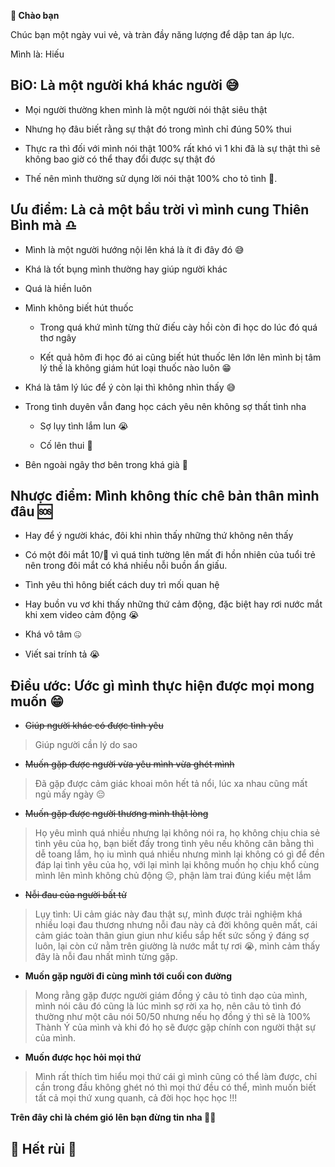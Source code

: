 **👋 Chào bạn**

Chúc bạn một ngày vui vẻ, và tràn đầy năng lượng để dập tan áp lực.

Mình là: Hiếu

BiO: Là một người khá khác người 😅
----
- Mọi người thường khen mình là một người nói thật siêu thật

- Nhưng họ đâu biết rằng sự thật đó trong mình chỉ đúng 50% thui

- Thực ra thì đối với mình nói thật 100% rất khó vì 1 khi đã là sự thật thì sẽ không bao giờ có thể thay đổi được sự thật đó

- Thế nên mình thường sử dụng lời nói thật 100% cho tỏ tình 🥰.

Ưu điểm: Là cả một bầu trời vì mình cung **Thiên Bình** mà ♎
----
+ Mình là một người hướng nội lên khá là ít đi đây đó 😅

+ Khá là tốt bụng mình thường hay giúp người khác

+ Quá là hiền luôn

+ Mình không biết hút thuốc

  + Trong quá khứ mình từng thử điếu cày hồi còn đi học do lúc đó quá thơ ngây
  
  + Kết quả hôm đi học đó ai cũng biết hút thuốc lên lớn lên mình bị tâm lý thế là không giám hút loại thuốc nào luôn 😁

+ Khá là tâm lý lúc để ý còn lại thì không nhìn thấy 😅

+ Trong tình duyên vẫn đang học cách yêu nên không sợ thất tình nha

  + Sợ lụy tình lắm lun 😭

  + Cố lên thui 🥰

+ Bên ngoài ngây thơ bên trong khá già 🤔

Nhược điểm: Mình không thíc chê bản thân mình đâu 🆘
----
- Hay để ý người khác, đôi khi nhìn thấy những thứ không nên thấy

- Có một đôi mắt 10/💯 vì quá tinh tường lên mất đi hồn nhiên của tuổi trẻ nên trong đôi mắt có khá nhiều nỗi buồn ẩn giấu.

- Tình yêu thì hông biết cách duy trì mối quan hệ

- Hay buồn vu vơ khi thấy những thứ cảm động, đặc biệt hay rơi nước mắt khi xem video cảm động 😭

- Khá vô tâm 🤐

- Viết sai trính tả 😭

Điều ước: Ước gì mình thực hiện được mọi mong muốn 😁
----
+ ~~Giúp người khác có được tình yêu~~
> Giúp người cần lý do sao

+ ~~Muốn gặp được người vừa yêu mình vừa ghét mình~~
> Đã gặp được cảm giác khoai môn hết tả nổi, lúc xa nhau cũng mất ngủ mấy ngày 😔

+ ~~Muốn gặp được người thương mình thật lòng~~
> Họ yêu mình quá nhiều nhưng lại không nói ra, họ không chịu chia sẻ tình yêu của họ, bạn biết đấy trong tình yêu nếu không cân bằng thì dễ toang lắm, họ iu mình quá nhiều nhưng mình lại không có gì để đền đáp lại tình yêu của họ, với lại mình lại không muốn họ chịu khổ cùng mình lên mình không chủ động 😔, phận làm trai đúng kiểu mệt lắm 

+ ~~Nỗi đau của người bất tử~~
> Lụy tình: Ui cảm giác này đau thật sự, mình được trải nghiệm khá nhiều loại đau thương nhưng nỗi đau này cả đời không quên mất, cái cảm giác toàn thân giun giun như kiểu sắp hết sức sống ý đáng sợ luôn, lại còn cứ nằm trên giường là nước mắt tự rơi 😭, mình cảm thấy đây là nỗi đau nhất mình từng gặp.

+ **Muốn gặp người đi cùng mình tới cuối con đường**
> Mong rằng gặp được người giám đồng ý câu tỏ tình dạo của mình, mình nói câu đó cũng là lúc mình sợ rời xa họ, nên câu tỏ tình đó thường như một câu nói 50/50 nhưng nếu họ đồng ý thì sẽ là 100% Thành Ý của mình và khi đó họ sẽ được gặp chính con người thật sự của mình.

+ **Muốn được học hỏi mọi thứ**
> Mình rất thích tìm hiểu mọi thứ cái gì mình cũng có thể làm được, chỉ cần trong đầu không ghét nó thì mọi thứ đều có thể, mình muốn biết tất cả mọi thứ xung quanh, cả đời học học học !!!

**Trên đây chỉ là chém gió lên bạn đừng tin nha 🤣🤣**

🎊 **Hết rùi** 🎊
----


